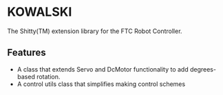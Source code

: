 # KOWALSKI
The Shitty(TM) extension library for the FTC Robot Controller.

## Features
* A class that extends Servo and DcMotor functionality to add degrees-based rotation.
* A control utils class that simplifies making control schemes